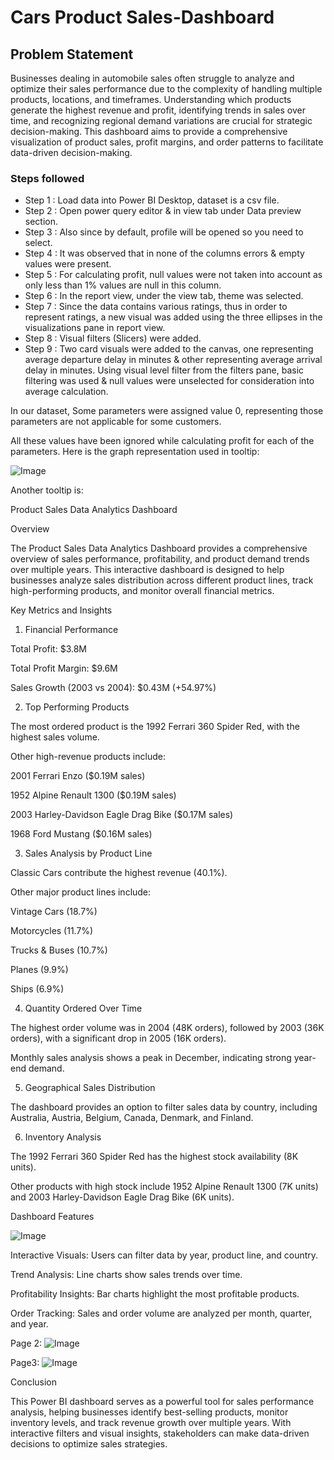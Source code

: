 
# Cars Product Sales-Dashboard


## Problem Statement

Businesses dealing in automobile sales often struggle to analyze and optimize their sales performance due to the complexity of handling multiple products, locations, and timeframes. Understanding which products generate the highest revenue and profit, identifying trends in sales over time, and recognizing regional demand variations are crucial for strategic decision-making. This dashboard aims to provide a comprehensive visualization of product sales, profit margins, and order patterns to facilitate data-driven decision-making.

### Steps followed 

- Step 1 : Load data into Power BI Desktop, dataset is a csv file.
- Step 2 : Open power query editor & in view tab under Data preview section.
- Step 3 : Also since by default, profile will be opened so you need to select.
- Step 4 : It was observed that in none of the columns errors & empty values were present.
- Step 5 : For calculating profit, null values were not taken into account as only less than 1% values are null in this column.
- Step 6 : In the report view, under the view tab, theme was selected.
- Step 7 : Since the data contains various ratings, thus in order to represent ratings, a new visual was added using the three ellipses in the visualizations pane in report view. 
- Step 8 : Visual filters (Slicers) were added.
- Step 9 : Two card visuals were added to the canvas, one representing average departure delay in minutes & other representing average arrival delay in minutes.
           Using visual level filter from the filters pane, basic filtering was used & null values were unselected for consideration into average calculation.


In our dataset, Some parameters were assigned value 0, representing those parameters are not applicable for some customers.

All these values have been ignored while calculating profit for each of the parameters.
Here is the graph representation used in tooltip:

![Image](https://github.com/user-attachments/assets/321ee5ee-bd30-419a-aaf9-f3b0cc2f611c)


Another tooltip is:


        
Product Sales Data Analytics Dashboard

Overview

The Product Sales Data Analytics Dashboard provides a comprehensive overview of sales performance, profitability, and product demand trends over multiple years. This interactive dashboard is designed to help businesses analyze sales distribution across different product lines, track high-performing products, and monitor overall financial metrics.

Key Metrics and Insights

1. Financial Performance

Total Profit: $3.8M

Total Profit Margin: $9.6M

Sales Growth (2003 vs 2004): $0.43M (+54.97%)

2. Top Performing Products

The most ordered product is the 1992 Ferrari 360 Spider Red, with the highest sales volume.

Other high-revenue products include:

2001 Ferrari Enzo ($0.19M sales)

1952 Alpine Renault 1300 ($0.19M sales)

2003 Harley-Davidson Eagle Drag Bike ($0.17M sales)

1968 Ford Mustang ($0.16M sales)

3. Sales Analysis by Product Line

Classic Cars contribute the highest revenue (40.1%).

Other major product lines include:

Vintage Cars (18.7%)

Motorcycles (11.7%)

Trucks & Buses (10.7%)

Planes (9.9%)

Ships (6.9%)

4. Quantity Ordered Over Time

The highest order volume was in 2004 (48K orders), followed by 2003 (36K orders), with a significant drop in 2005 (16K orders).

Monthly sales analysis shows a peak in December, indicating strong year-end demand.

5. Geographical Sales Distribution

The dashboard provides an option to filter sales data by country, including Australia, Austria, Belgium, Canada, Denmark, and Finland.

6. Inventory Analysis

The 1992 Ferrari 360 Spider Red has the highest stock availability (8K units).

Other products with high stock include 1952 Alpine Renault 1300 (7K units) and 2003 Harley-Davidson Eagle Drag Bike (6K units).

Dashboard Features

![Image](https://github.com/user-attachments/assets/b50a5c2a-3e01-43c9-9113-04403be26120)

Interactive Visuals: Users can filter data by year, product line, and country.

Trend Analysis: Line charts show sales trends over time.

Profitability Insights: Bar charts highlight the most profitable products.

Order Tracking: Sales and order volume are analyzed per month, quarter, and year.

Page 2:
![Image](https://github.com/user-attachments/assets/23a49294-9f38-4438-91d3-f43d4803917b)

Page3:
![Image](https://github.com/user-attachments/assets/c00909a9-297c-4e1c-9f0e-f4288716ded3)

Conclusion

This Power BI dashboard serves as a powerful tool for sales performance analysis, helping businesses identify best-selling products, monitor inventory levels, and track revenue growth over multiple years. With interactive filters and visual insights, stakeholders can make data-driven decisions to optimize sales strategies.
